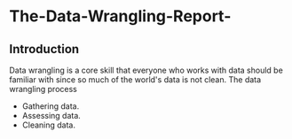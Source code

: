 # The-Data-Wrangling-Report-
## Introduction 

Data wrangling is a core skill that everyone who works with data should be familiar with since so much of the world's data is not clean.  The data wrangling process 

- Gathering data.  
- Assessing data. 
- Cleaning data.
